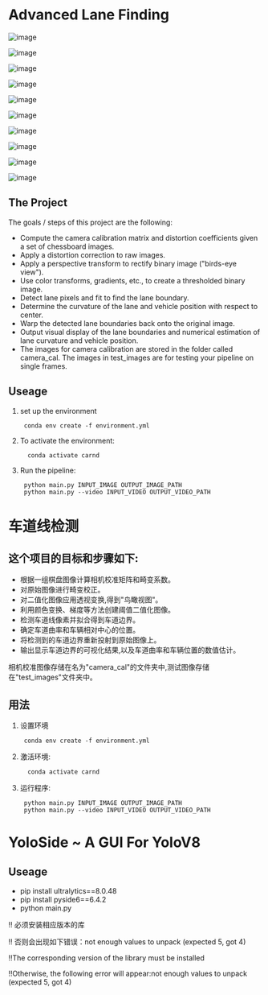 # Advanced Lane Finding
![image](https://github.com/user-attachments/assets/4d6b559e-d923-407d-ba9e-af66607fa774)


![image](https://github.com/user-attachments/assets/cc20aff7-08c1-4706-b86c-46ec760d88b9)


![image](https://github.com/user-attachments/assets/3d4a1003-474b-4386-8b8f-96246f89b6d6)


![image](https://github.com/user-attachments/assets/d8bc2288-2dd6-4a6e-b7b2-de5fc1a17c93)


![image](https://github.com/user-attachments/assets/b12b2c85-ec91-480e-96a9-a9d7c5928360)

![image](https://github.com/user-attachments/assets/0ed9d3ef-8009-42c3-b96f-ee5f883b2999)


![image](https://github.com/user-attachments/assets/3d02a1d7-d948-4f4a-98d2-ff7604e2f5f5)

![image](https://github.com/user-attachments/assets/4753032a-3bdc-4a07-b61c-0f30538d36aa)

![image](https://github.com/user-attachments/assets/906c51f5-15b5-4c90-93f8-fd19ecef4f93)

![image](https://github.com/user-attachments/assets/6870dd55-5c3f-42c3-a53f-d67410dbebf2)


## The Project



The goals / steps of this project are the following:

* Compute the camera calibration matrix and distortion coefficients given a set of chessboard images.
* Apply a distortion correction to raw images.
* Apply a perspective transform to rectify binary image ("birds-eye view").
* Use color transforms, gradients, etc., to create a thresholded binary image.
* Detect lane pixels and fit to find the lane boundary.
* Determine the curvature of the lane and vehicle position with respect to center.
* Warp the detected lane boundaries back onto the original image.
* Output visual display of the lane boundaries and numerical estimation of lane curvature and vehicle position.
* The images for camera calibration are stored in the folder called camera_cal. The images in test_images are for testing your pipeline on single frames.

## Useage
1. set up the environment 
  
        conda env create -f environment.yml
2. To activate the environment:

         conda activate carnd
3. Run the pipeline:

        python main.py INPUT_IMAGE OUTPUT_IMAGE_PATH
        python main.py --video INPUT_VIDEO OUTPUT_VIDEO_PATH
   
# 车道线检测
## 这个项目的目标和步骤如下:

* 根据一组棋盘图像计算相机校准矩阵和畸变系数。
* 对原始图像进行畸变校正。
* 对二值化图像应用透视变换,得到"鸟瞰视图"。
* 利用颜色变换、梯度等方法创建阈值二值化图像。
* 检测车道线像素并拟合得到车道边界。
* 确定车道曲率和车辆相对中心的位置。
* 将检测到的车道边界重新投射到原始图像上。
* 输出显示车道边界的可视化结果,以及车道曲率和车辆位置的数值估计。

相机校准图像存储在名为"camera_cal"的文件夹中,测试图像存储在"test_images"文件夹中。
## 用法
1. 设置环境
  
        conda env create -f environment.yml
2. 激活环境:

         conda activate carnd
3. 运行程序:

        python main.py INPUT_IMAGE OUTPUT_IMAGE_PATH
        python main.py --video INPUT_VIDEO OUTPUT_VIDEO_PATH

# YoloSide ~ A GUI For YoloV8
## Useage
* pip install ultralytics==8.0.48
* pip install pyside6==6.4.2
* python main.py

!! 必须安装相应版本的库

!! 否则会出现如下错误：not enough values to unpack (expected 5, got 4)

!!The corresponding version of the library must be installed

!!Otherwise, the following error will appear:not enough values to unpack (expected 5, got 4)
